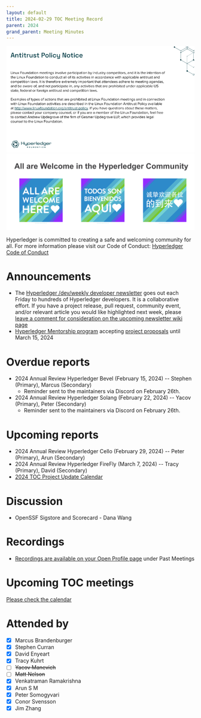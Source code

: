```yaml
---
layout: default
title: 2024-02-29 TOC Meeting Record
parent: 2024
grand_parent: Meeting Minutes
---
```


![Antitrust Policy Notice](../images/antitrust-policy-notice.png "Antitrust Policy Notice")
![All are Welcome in the Hyperledger Community](../images/all-are-welcome.png "All are Welcome in the Hyperledger Community")

Hyperledger is committed to creating a safe and welcoming community for all. For more information please visit our Code of Conduct: [Hyperledger Code of Conduct](https://toc.hyperledger.org/governing-documents/code-of-conduct.html)

# Announcements
* The [Hyperledger /dev/weekly developer newsletter](https://wiki.hyperledger.org/pages/viewpage.action?pageId=39618905) goes out each Friday to hundreds of Hyperledger developers. It is a collaborative effort. If you have a project release, pull request, community event, and/or relevant article you would like highlighted next week, please [leave a comment for consideration on the upcoming newsletter wiki page](https://wiki.hyperledger.org/display/DR/2024)
* [Hyperledger Mentorship program](https://wiki.hyperledger.org/display/INTERN) accepting [project proposals](https://wiki.hyperledger.org/display/INTERN/Mentorship+Projects) until March 15, 2024

# Overdue reports
* 2024 Annual Review Hyperledger Bevel (February 15, 2024) -- Stephen (Primary), Marcus (Secondary)
    * Reminder sent to the maintainers via Discord on February 26th.
* 2024 Annual Review Hyperledger Solang (February 22, 2024) -- Yacov (Primary), Peter (Secondary)
    * Reminder sent to the maintainers via Discord on February 26th.

# Upcoming reports
* 2024 Annual Review Hyperledger Cello (February 29, 2024) -- Peter (Primary), Arun (Secondary)
* 2024 Annual Review Hyperledger FireFly (March 7, 2024) -- Tracy (Primary), David (Secondary)
* [2024 TOC Project Update Calendar](../../project-reports/2024/2024-updates.md)

# Discussion
* OpenSSF Sigstore and Scorecard - Dana Wang

# Recordings
* [Recordings are available on your Open Profile page](https://openprofile.dev/my-meetings) under Past Meetings

# Upcoming TOC meetings
[Please check the calendar](https://lists.hyperledger.org/g/toc/calendar)

# Attended by

* [x] Marcus Brandenburger
* [x] Stephen Curran
* [x] David Enyeart
* [x] Tracy Kuhrt
* [ ] ~~Yacov Manevich~~
* [ ] ~~Matt Nelson~~
* [x] Venkatraman Ramakrishna
* [x] Arun S M
* [x] Peter Somogyvari
* [x] Conor Svensson
* [x] Jim Zhang
